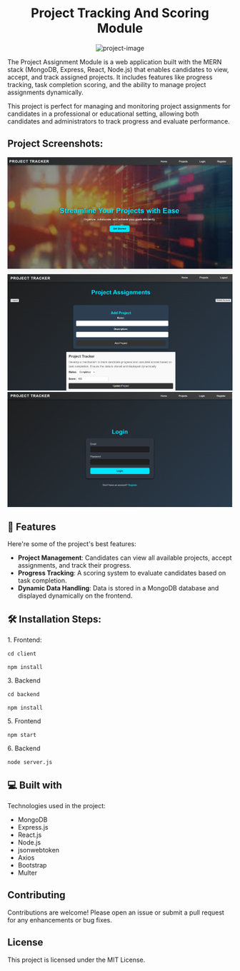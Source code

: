 <h1 align="center" id="title">Project Tracking And Scoring Module</h1>

<p align="center"><img src="https://socialify.git.ci/Vishwajeet-Kumar-Patel/Project_Tracker/image?language=1&name=1&owner=1&pattern=Formal%20Invitation&stargazers=1&theme=Dark" alt="project-image"></p>

<p id="description">The Project Assignment Module is a web application built with the MERN stack (MongoDB, Express, React, Node.js) that enables candidates to view, accept, and track assigned projects. It includes features like progress tracking, task completion scoring, and the ability to manage project assignments dynamically.

This project is perfect for managing and monitoring project assignments for candidates in a professional or educational setting, allowing both candidates and administrators to track progress and evaluate performance.</p>

<h2>Project Screenshots:</h2>

![Image](https://github.com/Vishwajeet-Kumar-Patel/Project_Tracker/blob/master/Screenshot%202024-12-18%20190537.png)
![Image](https://github.com/Vishwajeet-Kumar-Patel/Project_Tracker/blob/master/Screenshot%202024-12-18%20190847.png)
![Image](https://github.com/Vishwajeet-Kumar-Patel/Project_Tracker/blob/master/Screenshot%202024-12-18%20190902.png)

  
<h2>🧐 Features</h2>

Here're some of the project's best features:

- **Project Management**: Candidates can view all available projects, accept assignments, and track their progress.
- **Progress Tracking**: A scoring system to evaluate candidates based on task completion.
- **Dynamic Data Handling**: Data is stored in a MongoDB database and displayed dynamically on the frontend.

<h2>🛠️ Installation Steps:</h2>

<p>1. Frontend:</p>

```
cd client
```

```
npm install
```

<p>3. Backend</p>

```
cd backend
```

```
npm install
```

<p>5. Frontend</p>

```
npm start
```

<p>6. Backend</p>

```
node server.js
```

  
  
<h2>💻 Built with</h2>

Technologies used in the project:

*   MongoDB
*   Express.js
*   React.js
*   Node.js
*   jsonwebtoken
*   Axios
*   Bootstrap
*   Multer

## Contributing

Contributions are welcome! Please open an issue or submit a pull request for any enhancements or bug fixes.

## License

This project is licensed under the MIT License.
